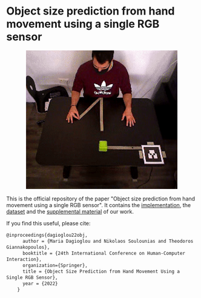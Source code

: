 # Object size prediction from hand movement using a single RGB sensor

<p align="center">
<img src="teaser_movement.gif" width=400></img>
</p>

This is the official repository of the paper "Object size prediction from hand movement using a single RGB sensor". It contains the [implementation](code/), the [dataset](dataset/) and the [supplemental material](supplemental_material/) of our work.

If you find this useful, please cite:
```
@inproceedings{dagioglou22obj,
      author = {Maria Dagioglou and Nikolaos Soulounias and Theodoros Giannakopoulos},
      booktitle = {24th International Conference on Human-Computer Interaction},
      organization={Springer},
      title = {Object Size Prediction from Hand Movement Using a Single RGB Sensor},
      year = {2022}
    }